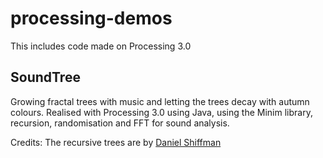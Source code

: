 # processing-demos
This includes code made on Processing 3.0

## SoundTree
Growing fractal trees with music and letting the trees decay with autumn colours. Realised with Processing 3.0 using Java, using the Minim library, recursion, randomisation and FFT for sound analysis. 

Credits: The recursive trees are by [Daniel Shiffman](https://processing.org/examples/tree.html)

